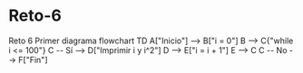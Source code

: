 # Reto-6
Reto 6
Primer diagrama 
  flowchart TD
    A["Inicio"] --> B["i = 0"]
    B --> C{"while i <= 100"}
    C -- Sí --> D["Imprimir i y i^2"]
    D --> E["i = i + 1"]
    E --> C
    C -- No --> F["Fin"]


